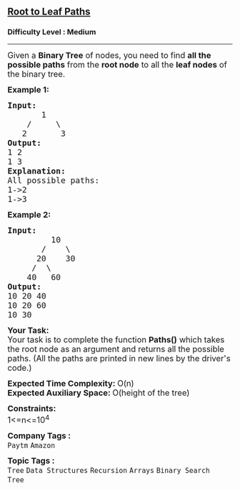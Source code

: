 <h2><a href="https://www.geeksforgeeks.org/problems/root-to-leaf-paths/1?utm_source=geeksforgeeks&utm_medium=newui_home&utm_campaign=potd">Root to Leaf Paths</a></h2><h3>Difficulty Level : Medium</h3><hr><div class="problems_problem_content__Xm_eO"><p><span style="font-size: 18px;">Given a <strong>Binary Tree</strong> of nodes, you need to find <strong>all the possible paths</strong> from the <strong>root node</strong> to all the <strong>leaf nodes</strong> of the binary tree.</span></p>
<p><span style="font-size: 18px;"><strong>Example 1:</strong></span></p>
<pre><span style="font-size: 18px;"><strong>Input:</strong>
       1
    /     \
   2       3
<strong>Output: <br></strong>1 2 <br>1 3 
<strong>Explanation: </strong>
All possible paths:
1-&gt;2
1-&gt;3</span>
</pre>
<p dir="ltr"><strong><span style="font-size: 18px;">Example 2:</span></strong></p>
<pre><span style="font-size: 18px;"><strong>Input:
&nbsp;        </strong>10
&nbsp;      /    \
&nbsp;     20    30
&nbsp;    /  \
&nbsp;   40   60<strong>
Output: <br></strong>10 20 40 <br>10 20 60 <br>10 30 </span>
</pre>
<p dir="ltr"><span style="font-size: 18px;"><strong>Your Task:</strong><br>Your task is to complete the function&nbsp;<strong>Paths()</strong> which takes the root node as an argument and returns all the possible paths. (All the paths are printed in new lines by the driver's code.)</span></p>
<p><span style="font-size: 18px;"><strong>Expected Time Complexity:&nbsp;</strong>O(n)<br><strong>Expected Auxiliary Space:&nbsp;</strong>O(height of the tree)</span></p>
<p><span style="font-size: 18px;"><strong>Constraints:</strong><br>1&lt;=n&lt;=10<sup>4</sup></span></p></div><p><span style=font-size:18px><strong>Company Tags : </strong><br><code>Paytm</code>&nbsp;<code>Amazon</code>&nbsp;<br><p><span style=font-size:18px><strong>Topic Tags : </strong><br><code>Tree</code>&nbsp;<code>Data Structures</code>&nbsp;<code>Recursion</code>&nbsp;<code>Arrays</code>&nbsp;<code>Binary Search Tree</code>&nbsp;